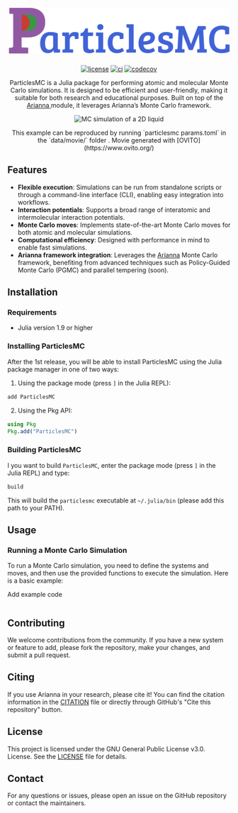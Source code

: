 <h1 align="center">
  <img src="particlesmc_logo.png" width="500"/>
</h1>

<div align="center">

  [![license](https://img.shields.io/badge/license-GPL%203.0-red.svg)](https://github.com/TheDisorderedOrganization/ParticlesMC/blob/main/LICENSE)
  [![ci](https://github.com/TheDisorderedOrganization/ParticlesMC/actions/workflows/ci.yml/badge.svg)](https://github.com/TheDisorderedOrganization/ParticlesMC/actions/workflows/ci.yml)
  [![codecov](https://codecov.io/gh/TheDisorderedOrganization/ParticlesMC/graph/badge.svg?token=URGL1HJOOI)](https://codecov.io/gh/TheDisorderedOrganization/ParticlesMC)
</div>

<p align="center">
ParticlesMC is a Julia package for performing atomic and molecular Monte Carlo simulations. It is designed to be efficient and user-friendly, making it suitable for both research and educational purposes. Built on top of the <a href="https://github.com/TheDisorderedOrganization/Arianna.jl"> Arianna </a> module, it leverages Arianna’s Monte Carlo framework.
</p>

<p align="center">
  <img src="https://github.com/TheDisorderedOrganization/ParticlesMC/blob/main/data/movie/movie.gif" alt="MC simulation of a 2D liquid" width="400">
</p>

<p align="center">
  This example can be reproduced by running `particlesmc params.toml` in the `data/movie/` folder . Movie generated with [OVITO](https://www.ovito.org/)
</p>

## Features

- **Flexible execution**: Simulations can be run from standalone scripts or through a command-line interface (CLI), enabling easy integration into workflows.
- **Interaction potentials**: Supports a broad range of interatomic and intermolecular interaction potentials.
- **Monte Carlo moves**: Implements state-of-the-art Monte Carlo moves for both atomic and molecular simulations.
- **Computational efficiency**: Designed with performance in mind to enable fast simulations.
- **Arianna framework integration**: Leverages the [Arianna](https://github.com/TheDisorderedOrganization/Arianna.jl) Monte Carlo framework, benefiting from advanced techniques such as Policy-Guided Monte Carlo (PGMC) and parallel tempering (soon).


## Installation

### Requirements
- Julia version 1.9 or higher

### Installing ParticlesMC
After the 1st release, you will be able to install ParticlesMC using the Julia package manager in one of two ways:

1. Using the package mode (press `]` in the Julia REPL):
```julia
add ParticlesMC
```

2. Using the Pkg API:
```julia
using Pkg
Pkg.add("ParticlesMC")
```

### Building ParticlesMC

I you want to build `ParticlesMC`, enter the package mode (press `]` in the Julia REPL) and type:
```julia
build
```
This will build the `particlesmc` executable at `~/.julia/bin` (please add this path to your PATH).

## Usage

### Running a Monte Carlo Simulation

To run a Monte Carlo simulation, you need to define the systems and moves, and then use the provided functions to execute the simulation. Here is a basic example:

Add example code
```julia
```

## Contributing

We welcome contributions from the community. If you have a new system or feature to add, please fork the repository, make your changes, and submit a pull request.

## Citing

If you use Arianna in your research, please cite it! You can find the citation information in the [CITATION](https://github.com/TheDisorderedOrganization/ParticlesMC/blob/main/CITATION.bib) file or directly through GitHub's "Cite this repository" button.

## License

This project is licensed under the GNU General Public License v3.0.  License. See the [LICENSE](https://github.com/TheDisorderedOrganization/ParticlesMC/blob/main/LICENSE) file for details.

## Contact

For any questions or issues, please open an issue on the GitHub repository or contact the maintainers.
